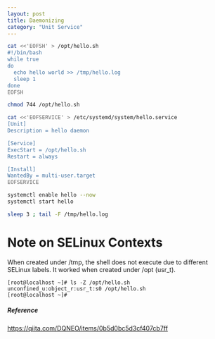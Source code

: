```yaml
---
layout: post
title: Daemonizing
category: "Unit Service"
---
```


```sh
cat <<'EOFSH' > /opt/hello.sh
#!/bin/bash
while true
do
  echo hello world >> /tmp/hello.log
  sleep 1
done
EOFSH

chmod 744 /opt/hello.sh

cat <<'EOFSERVICE' > /etc/systemd/system/hello.service
[Unit]
Description = hello daemon

[Service]
ExecStart = /opt/hello.sh
Restart = always

[Install]
WantedBy = multi-user.target
EOFSERVICE

systemctl enable hello --now
systemctl start hello

sleep 3 ; tail -F /tmp/hello.log
```

# Note on SELinux Contexts

When created under /tmp, the shell does not execute due to different SELinux labels. It worked when created under /opt (usr_t).

```
[root@localhost ~]# ls -Z /opt/hello.sh
unconfined_u:object_r:usr_t:s0 /opt/hello.sh
[root@localhost ~]#
```

##### Reference

<https://qiita.com/DQNEO/items/0b5d0bc5d3cf407cb7ff>

